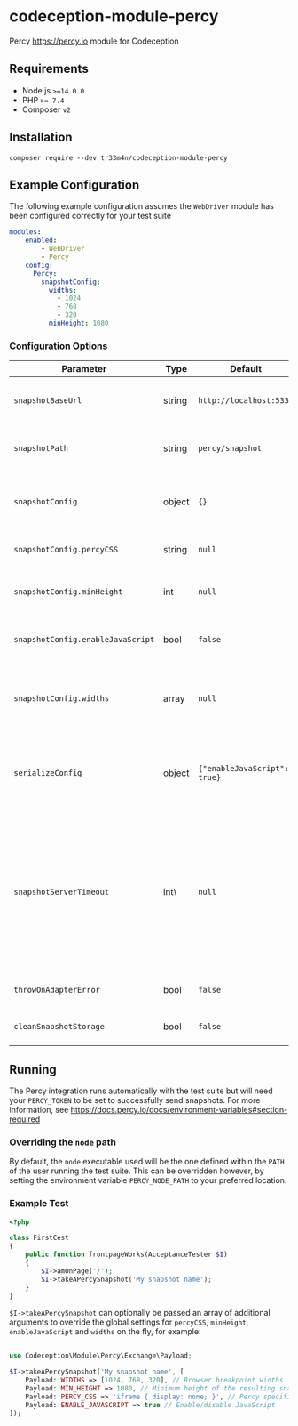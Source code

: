 # codeception-module-percy
Percy https://percy.io module for Codeception

## Requirements
- Node.js `>=14.0.0`
- PHP `>= 7.4`
- Composer `v2`

## Installation
```shell script
composer require --dev tr33m4n/codeception-module-percy
```

## Example Configuration
The following example configuration assumes the `WebDriver` module has been configured correctly for your test suite
```yaml
modules:
    enabled:
        - WebDriver
        - Percy
    config:
      Percy:
        snapshotConfig:
          widths:
            - 1024
            - 768
            - 320
          minHeight: 1080
```

### Configuration Options
| Parameter                          | Type       | Default                      | Description                                                                                                                                                                                                                           |
|------------------------------------|------------|------------------------------|---------------------------------------------------------------------------------------------------------------------------------------------------------------------------------------------------------------------------------------|
| `snapshotBaseUrl`                  | string     | `http://localhost:5338`      | The base URL used for operations within the Percy agent                                                                                                                                                                               |
| `snapshotPath`                     | string     | `percy/snapshot`             | The path relative to the agent endpoint to post a snapshot to                                                                                                                                                                         |
| `snapshotConfig`                   | object     | `{}`                         | Additional configuration to pass to the "snapshot" functionality                                                                                                                                                                      |
| `snapshotConfig.percyCSS`          | string     | `null`                       | Percy specific CSS to apply to the "snapshot"                                                                                                                                                                                         |
| `snapshotConfig.minHeight`         | int        | `null`                       | Minimum height of the resulting "snapshot" in pixels                                                                                                                                                                                  |
| `snapshotConfig.enableJavaScript`  | bool       | `false`                      | Enable JavaScript in the Percy rendering environment                                                                                                                                                                                  |
| `snapshotConfig.widths`            | array      | `null`                       | An array of integers representing the browser widths at which you want to take snapshots                                                                                                                                              |
| `serializeConfig`                  | object     | `{"enableJavaScript": true}` | Additional configuration to pass to the `PercyDOM.serialize` method injected into the web driver DOM                                                                                                                                  |
| `snapshotServerTimeout`            | int\       | `null`                       | [debug] The length of the time the Percy snapshot server will listen for incoming snapshots and send on to Percy.io (the amount of time needed to send all snapshots after a successful test suite run). No timeout is set by default |
| `throwOnAdapterError`              | bool       | `false`                      | [debug] Throw exception on adapter error                                                                                                                                                                                              |
| `cleanSnapshotStorage`             | bool       | `false`                      | [debug] Clean stored snapshot HTML after run                                                                                                                                                                                          |

## Running
The Percy integration runs automatically with the test suite but will need your `PERCY_TOKEN` to be set to successfully send snapshots. For more information, see https://docs.percy.io/docs/environment-variables#section-required
### Overriding the `node` path
By default, the `node` executable used will be the one defined within the `PATH` of the user running the test suite. This can be overridden however, by setting the environment variable `PERCY_NODE_PATH` to your preferred location.
### Example Test
```php
<?php

class FirstCest
{
    public function frontpageWorks(AcceptanceTester $I)
    {
        $I->amOnPage('/');
        $I->takeAPercySnapshot('My snapshot name');
    }
}
```
`$I->takeAPercySnapshot` can optionally be passed an array of additional arguments to override the global settings for `percyCSS`, `minHeight`, `enableJavaScript` and `widths` on the fly, for example:
```php

use Codeception\Module\Percy\Exchange\Payload;

$I->takeAPercySnapshot('My snapshot name', [
    Payload::WIDTHS => [1024, 768, 320], // Browser breakpoint widths
    Payload::MIN_HEIGHT => 1080, // Minimum height of the resulting snapshot
    Payload::PERCY_CSS => 'iframe { display: none; }', // Percy specific CSS
    Payload::ENABLE_JAVASCRIPT => true // Enable/disable JavaScript
]);
```

